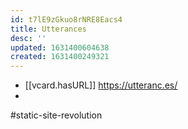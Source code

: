 ```yaml
---
id: t7lE9zGkuo8rNRE8Eacs4
title: Utterances
desc: ''
updated: 1631400604638
created: 1631400249321
---
```


- [[vcard.hasURL]] https://utteranc.es/
- 

#static-site-revolution

